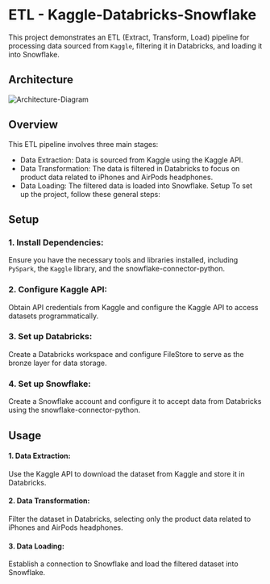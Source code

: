 
# ETL - Kaggle-Databricks-Snowflake
This project demonstrates an ETL (Extract, Transform, Load) pipeline for processing data sourced from ```Kaggle```, filtering it in Databricks, and loading it into Snowflake.

## Architecture

![Architecture-Diagram](https://github.com/AliMuhammad229/ETL-Kaggle-Databricks-Snwoflake/assets/47716529/b9e87575-f07a-4976-ad40-02224d0bdeaa)


## Overview
This ETL pipeline involves three main stages:

- Data Extraction: Data is sourced from Kaggle using the Kaggle API.
- Data Transformation: The data is filtered in Databricks to focus on product data related to iPhones and AirPods headphones.
- Data Loading: The filtered data is loaded into Snowflake.
Setup
To set up the project, follow these general steps:

## Setup
### 1. Install Dependencies: 
Ensure you have the necessary tools and libraries installed, including ``PySpark``, the ``Kaggle`` library, and the snowflake-connector-python.

### 2. Configure Kaggle API: 
Obtain API credentials from Kaggle and configure the Kaggle API to access datasets programmatically.

### 3. Set up Databricks: 
Create a Databricks workspace and configure FileStore to serve as the bronze layer for data storage.

### 4. Set up Snowflake: 
Create a Snowflake account and configure it to accept data from Databricks using the snowflake-connector-python.

## Usage

#### 1. Data Extraction: 
Use the Kaggle API to download the dataset from Kaggle and store it in Databricks.
#### 2. Data Transformation: 
Filter the dataset in Databricks, selecting only the product data related to iPhones and AirPods headphones.
#### 3. Data Loading: 
Establish a connection to Snowflake and load the filtered dataset into Snowflake.

